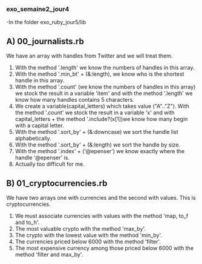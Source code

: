 ### exo_semaine2_jour4

-In the folder exo_ruby_jour5/lib

## A) 00_journalists.rb
We have an array with handles from Twitter and we will treat them.
1) With the method '.length' we know the numbers of handles in this array.
2) With the method '.min_bt' + (&:length), we know who is the shortest handle in this array.
3) With the method '.count' (we know the numbers of handles in this array) we stock the result in a variable 'item' and with the method '.length' we know how many handles contains 5 characters.
4) We create a variable(capital_letters) which takes value ("A".."Z"). With the method '.count' we stock the result in a variable 'x' and with capital_letters + the method '.include?(x[1])we know how many begin with a capital letter.
5) With the method '.sort_by' + (&:downcase) we sort the handle list alphabetically.
6) With the method '.sort_by' + (&:length) we sort the handle by size.
7) With the method '.index' + ('@epenser') we know exactly where the handle '@epenser' is.
8) Actually too difficult for me.

## B) 01_cryptocurrencies.rb
We have two arrays one with currencies and the second with values. This is cryptocurrencies.
1) We must associate currencies with values with the method 'map, to_f and to_h'.
2) The most valuable crypto with the method 'max_by'.
3) The crypto with the lowest value with the method 'min_by'.
4) The currencies priced below 6000 with the method 'filter'.
5) The most expensive currency among those priced below 6000 with the method 'filter and max_by'.


